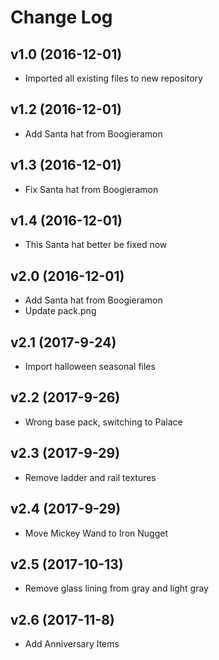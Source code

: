 # Change Log

## v1.0 (2016-12-01)

- Imported all existing files to new repository

## v1.2 (2016-12-01)

- Add Santa hat from Boogieramon

## v1.3 (2016-12-01)

- Fix Santa hat from Boogieramon

## v1.4 (2016-12-01)

- This Santa hat better be fixed now

## v2.0 (2016-12-01)

- Add Santa hat from Boogieramon
- Update pack.png

## v2.1 (2017-9-24)

- Import halloween seasonal files

## v2.2 (2017-9-26)

- Wrong base pack, switching to Palace

## v2.3 (2017-9-29)

 - Remove ladder and rail textures

## v2.4 (2017-9-29)

- Move Mickey Wand to Iron Nugget

## v2.5 (2017-10-13)

- Remove glass lining from gray and light gray

## v2.6 (2017-11-8)

- Add Anniversary Items
